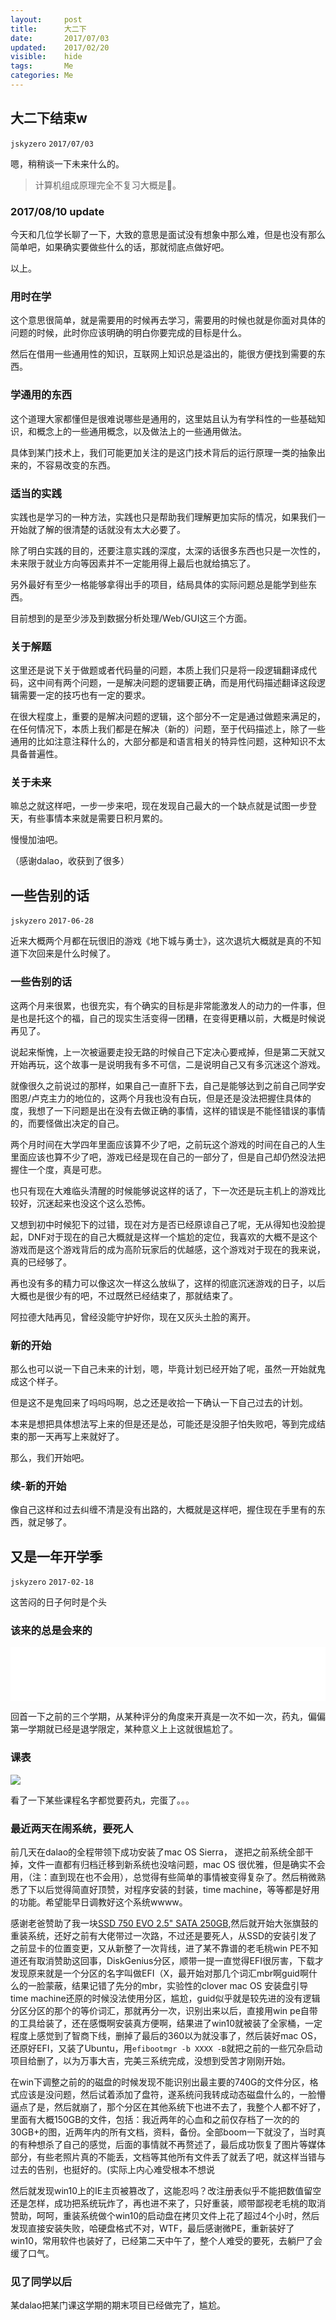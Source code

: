 ```yaml
---
layout:     post
title:      大二下
date:       2017/07/03
updated:    2017/02/20
visible:    hide
tags:       Me
categories: Me
---
```



## 大二下结束w
`jskyzero` `2017/07/03`

嗯，稍稍谈一下未来什么的。

> 计算机组成原理完全不复习大概是💊。

### 2017/08/10 update

今天和几位学长聊了一下，大致的意思是面试没有想象中那么难，但是也没有那么简单吧，如果确实要做些什么的话，那就彻底点做好吧。

以上。


### 用时在学

这个意思很简单，就是需要用的时候再去学习，需要用的时候也就是你面对具体的问题的时候，此时你应该明确的明白你要完成的目标是什么。

然后在借用一些通用性的知识，互联网上知识总是溢出的，能很方便找到需要的东西。

### 学通用的东西

这个道理大家都懂但是很难说哪些是通用的，这里姑且认为有学科性的一些基础知识，和概念上的一些通用概念，以及做法上的一些通用做法。

具体到某门技术上，我们可能更加关注的是这门技术背后的运行原理一类的抽象出来的，不容易改变的东西。

### 适当的实践

实践也是学习的一种方法，实践也只是帮助我们理解更加实际的情况，如果我们一开始就了解的很清楚的话就没有太大必要了。

除了明白实践的目的，还要注意实践的深度，太深的话很多东西也只是一次性的，未来限于就业方向等因素并不一定能用得上最后也就给搞忘了。

另外最好有至少一格能够拿得出手的项目，结局具体的实际问题总是能学到些东西。

目前想到的是至少涉及到数据分析处理/Web/GUI这三个方面。

### 关于解题

这里还是说下关于做题或者代码量的问题，本质上我们只是将一段逻辑翻译成代码，这中间有两个问题，一是解决问题的逻辑要正确，而是用代码描述翻译这段逻辑需要一定的技巧也有一定的要求。

在很大程度上，重要的是解决问题的逻辑，这个部分不一定是通过做题来满足的，在任何情况下，本质上我们都是在解决（新的）问题，至于代码描述上，除了一些通用的比如注意注释什么的，大部分都是和语言相关的特异性问题，这种知识不太具备普遍性。

### 关于未来

嘛总之就这样吧，一步一步来吧，现在发现自己最大的一个缺点就是试图一步登天，有些事情本来就是需要日积月累的。

慢慢加油吧。

（感谢dalao，收获到了很多）

## 一些告别的话
`jskyzero` `2017-06-28`

近来大概两个月都在玩很旧的游戏《地下城与勇士》，这次退坑大概就是真的不知道下次回来是什么时候了。


### 一些告别的话

这两个月来很累，也很充实，有个确实的目标是非常能激发人的动力的一件事，但是也是托这个的福，自己的现实生活变得一团糟，在变得更糟以前，大概是时候说再见了。

说起来惭愧，上一次被逼要走投无路的时候自己下定决心要戒掉，但是第二天就又开始再玩，这个故事一是说明我有多不可信，二是说明自己又有多沉迷这个游戏。


就像很久之前说过的那样，如果自己一直肝下去，自己是能够达到之前自己同学安图恩/卢克主力的地位的，这两个月我也没有白玩，但是还是没法把握住具体的度，我想了一下问题是出在没有去做正确的事情，这样的错误是不能怪错误的事情的，而要怪做出决定的自己。

两个月时间在大学四年里面应该算不少了吧，之前玩这个游戏的时间在自己的人生里面应该也算不少了吧，游戏已经是现在自己的一部分了，但是自己却仍然没法把握住一个度，真是可悲。

也只有现在大难临头清醒的时候能够说这样的话了，下一次还是玩主机上的游戏比较好，沉迷起来也没这个这么恐怖。

又想到初中时候犯下的过错，现在对方是否已经原谅自己了呢，无从得知也没脸提起，DNF对于现在的自己大概就是这样一个尴尬的定位，我喜欢的大概不是这个游戏而是这个游戏背后的成为高阶玩家后的优越感，这个游戏对于现在的我来说，真的已经够了。

再也没有多的精力可以像这次一样这么放纵了，这样的彻底沉迷游戏的日子，以后大概也是很少有的吧，不过既然已经结束了，那就结束了。

阿拉德大陆再见，曾经没能守护好你，现在又灰头土脸的离开。

### 新的开始

那么也可以说一下自己未来的计划，嗯，毕竟计划已经开始了呢，虽然一开始就鬼成这个样子。

但是这不是鬼回来了吗吗吗啊，总之还是收拾一下确认一下自己过去的计划。

本来是想把具体想法写上来的但是还是怂，可能还是没胆子怕失败吧，等到完成结束的那一天再写上来就好了。

那么，我们开始吧。

### 续-新的开始

像自己这样和过去纠缠不清是没有出路的，大概就是这样吧，握住现在手里有的东西，就足够了。


## 又是一年开学季
`jskyzero` `2017-02-18`

这苦闷的日子何时是个头

###  该来的总是会来的

<iframe frameborder="no" border="0" marginwidth="0" marginheight="0" width="100%" height="86" src="//music.163.com/outchain/player?type=2&id=426881503&auto=0&height=66"></iframe>

回首一下之前的三个学期，从某种评分的角度来开真是一次不如一次，药丸，偏偏第一学期就已经是退学限定，某种意义上上这就很尴尬了。

### 课表

![](/img/markdown/2-2.png)

看了一下某些课程名字都觉要药丸，完蛋了。。。

### 最近两天在闹系统，要死人

前几天在dalao的全程带领下成功安装了mac OS Sierra， 遂把之前系统全部干掉，文件一直都有归档迁移到新系统也没啥问题，mac OS 很优雅，但是确实不会用，（注：直到现在也不会用），总觉得有些简单的事情被变得复杂了。然后稍微熟悉了下以后觉得简直好顶赞，对程序安装的封装，time machine，等等都是好用的功能。希望能早日调教好这个系统wwww。

感谢老爸赞助了我一块[SSD 750 EVO 2.5" SATA 250GB](http://www.samsung.com/us/business/computing/solid-state-drives/MZ-750250BW),然后就开始大张旗鼓的重装系统，还好之前有大佬带过一次路，不过还是要死人，从SSD的安装引发了之前显卡的位置变更，又从新整了一次背线，进了某不靠谱的老毛桃win PE不知道还有取消赞助这回事，DiskGenius分区，顺带一提一直觉得EFI很厉害，下载才发现原来就是一个分区的名字叫做EFI（X，最开始对那几个词汇mbr啊guid啊什么的一脸蒙蔽，结果记错了先分的mbr，实验性的clover mac OS 安装盘引导 time machine还原的时候没法使用分区，尴尬，guid似乎就是较先进的没有逻辑分区分区的那个的等价词汇，那就再分一次，识别出来以后，直接用win pe自带的工具给装了，还在感慨啊安装真方便啊，结果进了win10就被装了全家桶，一定程度上感觉到了智商下线，删掉了最后的360以为就没事了，然后装好mac OS，还原好EFI，又装了Ubuntu，用`efibootmgr -b XXXX -B`就把之前的一些冗杂启动项目给删了，以为万事大吉，完美三系统完成，没想到受苦才刚刚开始。

在win下调整之前的的磁盘的时候发现不能识别出最主要的740G的文件分区，格式应该是没问题，然后试着添加了盘符，遂系统问我转成动态磁盘什么的，一脸懵逼点了是，然后就崩了，那个分区在其他系统下也进不去了，我整个人都不好了，里面有大概150GB的文件，包括：我近两年的心血和之前仅存档了一次的的30GB+的图，近两年内的所有文档，资料，备份。全部boom一下就没了，当时真的有种想杀了自己的感觉，后面的事情就不再赘述了，最后成功恢复了图片等媒体部分，有些老照片真的不能丢，文档等其他所有文件丢了就丢了吧，就这样当错与过去的告别，也挺好的。(实际上内心难受根本不想说

然后就发现win10上的IE主页被篡改了，这能忍吗？改注册表似乎不能把数值留空还是怎样，成功把系统玩炸了，再也进不来了，只好重装，顺带鄙视老毛桃的取消赞助，呵呵，重装系统做个win10的启动盘在拷贝文件上花了超过4个小时，然后发现直接安装失败，哈硬盘格式不对，WTF，最后感谢微PE，重新装好了win10，常用软件也装好了，已经第二天中午了，整个人难受的要死，去躺尸了会缓了口气。

### 见了同学以后

某dalao把某门课这学期的期末项目已经做完了，尴尬。
